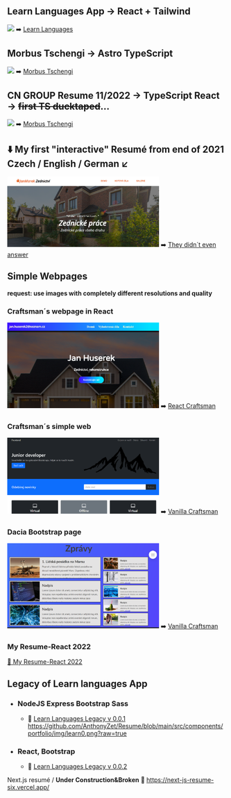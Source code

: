 ## Learn Languages App &rarr; React + Tailwind   

<img src="https://github.com/AnthonyZet/morbus_tschengi/blob/main/public/images/wall/Languages.png?raw=true" width="150"></img>
:arrow_right: [Learn Languages](https://languages-tailwind.vercel.app/ "Visit page")


## Morbus Tschengi &rarr; Astro TypeScript
<img src="https://github.com/AnthonyZet/morbus_tschengi/blob/main/public/images/wall/plague.jpg?raw=true" width="350"></img>
:arrow_right: [Morbus Tschengi](https://morbus-tschengi.vercel.app/ "Visit page")

## CN GROUP Resume 11/2022 &rarr; TypeScript React &rarr; ~~first TS ducktaped~~...
<img src="https://github.com/AnthonyZet/morbus_tschengi/blob/main/public/images/wall/console.png?raw=true" width="250"></img>
:arrow_right: [Morbus Tschengi](https://cv-11-2022.vercel.app/ "Visit page")

## :arrow_down: My first "interactive" Resumé from end of 2021  **Czech / English / German** :arrow_lower_left:
<img src="https://github.com/AnthonyZet/Resume/blob/main/src/components/portfolio/img/learn2.png?raw=true" width="350"></img>
:arrow_right: [They didn´t even answer](https://anthonyzet.github.io/MyCV/ "Visit page")


## Simple Webpages
 **request: use images with completely different resolutions and quality**
 
 ### Craftsman´s webpage in React
<img src="https://github.com/AnthonyZet/Resume/blob/main/src/components/portfolio/img/learn3.png?raw=true" width="350"></img>
 :arrow_right: [React Craftsman](https://react-remeslnik.vercel.app/ "Visit page")
 
 
 ### Craftsman´s simple web
<img src="https://github.com/AnthonyZet/Resume/blob/main/src/components/portfolio/img/learn4.png?raw=true" width="350"></img>
 :arrow_right: [Vanilla Craftsman](https://remeslnik.vercel.app/ "Visit page")
 
 ### Dacia Bootstrap page
 <img src="https://github.com/AnthonyZet/Resume/blob/main/src/components/portfolio/img/learn5.png?raw=true" width="350"></img>
  :arrow_right: [Vanilla Craftsman](https://anthonyzet.github.io/Bootstrap-simple-page/ "Visit page")
  
 ### My Resume-React 2022
 [👀 My Resume-React 2022](https://resume-one-rosy.vercel.app "Visit resume 2022")
 
## Legacy of Learn languages App
* ### NodeJS Express Bootstrap Sass
  - 👀 [Learn Languages Legacy v 0.0.1](https://learn-english-and-deutsch.vercel.app/ "Visit legacy page")
https://github.com/AnthonyZet/Resume/blob/main/src/components/portfolio/img/learn0.png?raw=true
* ### React, Bootstrap
  - 👀 [Learn Languages Legacy v 0.0.2](https://react-languages.vercel.app/ "Visit legacy page")




 Next.js resumé / **Under Construction&Broken**
👀 https://next-js-resume-six.vercel.app/


<!---
AnthonyZet/AnthonyZet is a ✨ special ✨ repository because its `README.md` (this file) appears on your GitHub profile.
You can click the Preview link to take a look at your changes.
--->
